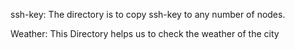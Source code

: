 ssh-key: The directory is to copy ssh-key to any number of nodes.

Weather: This Directory helps us to check the weather of the city


